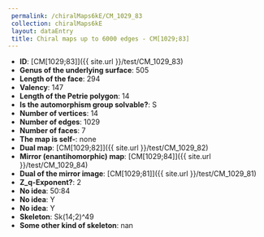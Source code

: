 ```yaml
--- 
 permalink: /chiralMaps6kE/CM_1029_83 
 collection: chiralMaps6kE
 layout: dataEntry
 title: Chiral maps up to 6000 edges - CM[1029;83]
---
```


- **ID**: [CM[1029;83]]({{ site.url }}/test/CM_1029_83)
- **Genus of the underlying surface**: 505
- **Length of the face**: 294
- **Valency**: 147
- **Length of the Petrie polygon**: 14
- **Is the automorphism group solvable?**: S
- **Number of vertices**: 14
- **Number of edges**: 1029
- **Number of faces**: 7
- **The map is self-**: none
- **Dual map**: [CM[1029;82]]({{ site.url }}/test/CM_1029_82)
- **Mirror (enantihomorphic) map**: [CM[1029;84]]({{ site.url }}/test/CM_1029_84)
- **Dual of the mirror image**: [CM[1029;81]]({{ site.url }}/test/CM_1029_81)
- **Z_q-Exponent?**: 2
- **No idea**:  50:84
- **No idea**: Y
- **No idea**: Y
- **Skeleton**: Sk(14;2)^49
- **Some other kind of skeleton**: nan

